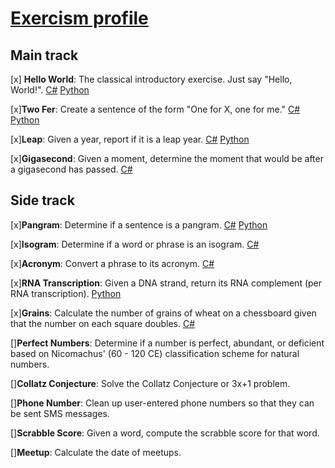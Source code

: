 # [Exercism profile](https://exercism.io/profiles/FuroremVulpes)
## Main track
[x] **Hello World**: 
The classical introductory exercise. Just say "Hello, World!".
[C#](./csharp/hello-world/HelloWorld.cs)
[Python](./python/hello-world/hello_world.py)

[x]**Two Fer**: 
Create a sentence of the form "One for X, one for me."
[C#](./csharp/two-fer/TwoFer.cs)
[Python](./python/two-fer/two_fer.py)

[x]**Leap**: 
Given a year, report if it is a leap year.
[C#](./csharp/leap/Leap.cs)
[Python](./python/leap/leap.py)

[x]**Gigasecond**: 
Given a moment, determine the moment that would be after a gigasecond has passed.
[C#](./csharp/gigasecond/Gigasecond.cs)
</details>

## Side track
[x]**Pangram**: 
Determine if a sentence is a pangram.
[C#](./csharp/pangram/Pangram.cs)
[Python](./python/pangram/pangram.py)

[x]**Isogram**: 
Determine if a word or phrase is an isogram.
[C#](./csharp/isogram/Isogram.cs)

[x]**Acronym**: 
Convert a phrase to its acronym.
[C#](./csharp/acronym/Acronym.cs)

[x]**RNA Transcription**: 
Given a DNA strand, return its RNA complement (per RNA transcription).
[Python](./python/rna-transcription/rna_transcription.py)

[x]**Grains**: 
Calculate the number of grains of wheat on a chessboard given that the number on each square doubles.
[C#](./csharp/grains/Grains.cs)

[]**Perfect Numbers**: 
Determine if a number is perfect, abundant, or deficient based on Nicomachus' (60 - 120 CE) classification scheme for natural numbers.

[]**Collatz Conjecture**: 
Solve the Collatz Conjecture or 3x+1 problem.

[]**Phone Number**: 
Clean up user-entered phone numbers so that they can be sent SMS messages.

[]**Scrabble Score**: 
Given a word, compute the scrabble score for that word.

[]**Meetup**: 
Calculate the date of meetups.
